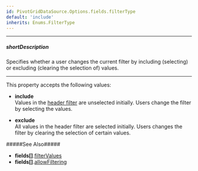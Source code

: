 ```yaml
---
id: PivotGridDataSource.Options.fields.filterType
default: 'include'
inherits: Enums.FilterType
---
```

---
##### shortDescription
Specifies whether a user changes the current filter by including (selecting) or excluding (clearing the selection of) values.

---
This property accepts the following values:

- **include**       
Values in the [header filter](/concepts/05%20UI%20Components/PivotGrid/080%20Filtering/020%20Filtering%20in%20the%20UI.md '/Documentation/Guide/UI_Components/PivotGrid/Filtering/#Filtering_in_the_UI') are unselected initially. Users change the filter by selecting the values.

- **exclude**       
All values in the header filter are selected initially. Users changes the filter by clearing the selection of certain values.

#####See Also#####
- **fields[]**.[filterValues](/api-reference/30%20Data%20Layer/PivotGridDataSource/1%20Configuration/fields/filterValues.md '/Documentation/ApiReference/Data_Layer/PivotGridDataSource/Configuration/fields/#filterValues')
- **fields[]**.[allowFiltering](/api-reference/30%20Data%20Layer/PivotGridDataSource/1%20Configuration/fields/allowFiltering.md '/Documentation/ApiReference/Data_Layer/PivotGridDataSource/Configuration/fields/#allowFiltering')